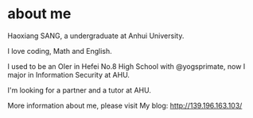 # about me
Haoxiang SANG, a undergraduate at Anhui University.

I love coding, Math and English.

I used to be an OIer in Hefei No.8 High School with @yogsprimate, now I major in Information Security at AHU.

I'm looking for a partner and a tutor at AHU.

More information about me, please visit My blog: http://139.196.163.103/
